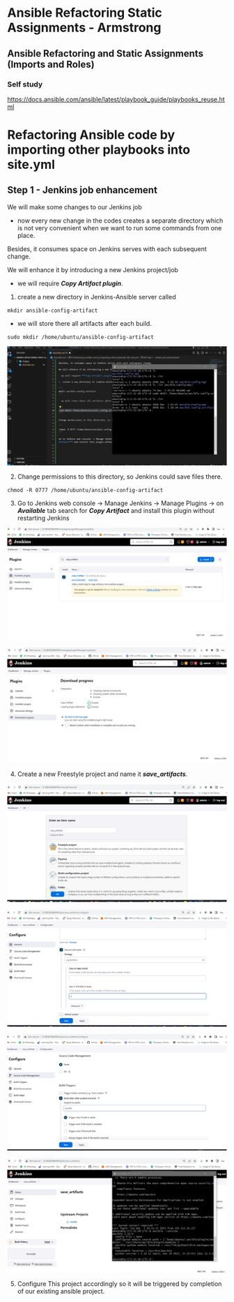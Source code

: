 # Ansible Refactoring Static Assignments - Armstrong

## Ansible Refactoring and Static Assignments (Imports and Roles)

### Self study

https://docs.ansible.com/ansible/latest/playbook_guide/playbooks_reuse.html


# Refactoring Ansible code by importing other playbooks into site.yml


## Step 1 - Jenkins job enhancement

We will make some changes to our Jenkins job 

- now every new change in the codes creates a separate directory which is not very convenient when we want to run some commands from one place. 

Besides, it consumes space on Jenkins serves with each subsequent change. 

We will enhance it by introducing a new Jenkins project/job 

- we will require ***Copy Artifact plugin***.

1. create a new directory in Jenkins-Ansible server called  

```
mkdir ansible-config-artifact
```

- we will store there all artifacts after each build.

```
sudo mkdir /home/ubuntu/ansible-config-artifact
```

![mkdir](images/mkdir.jpg)


2.  Change permissions to this directory, so Jenkins could save files there.

```
chmod -R 0777 /home/ubuntu/ansible-config-artifact
```

3. Go to Jenkins web console -> Manage Jenkins -> Manage Plugins -> on ***Available*** tab search for ***Copy Artifact*** and install this plugin without restarting Jenkins

![pluggin](<images/copy artifact pluggin.jpg>)

![pluggin installed](<images/pluggin install.jpg>)

4. Create a new Freestyle project and name it ***save_artifacts***.

![new free style](<images/new free style.jpg>)

![new free style1](<images/new free style 1.jpg>)

![new free style2](<images/new free style 3.jpg>)

![new free style3](<images/new free style 4.jpg>)



5. Configure This project accordingly so it will be triggered by completion of our existing ansible project. 






